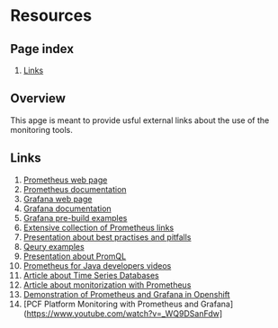 # Resources #

## Page index
1. [Links](./#links)

## Overview
This apge is meant to provide usful external links about the use of the monitoring tools.

## Links

1. [Prometheus web page](https://prometheus.io/)
2. [Prometheus documentation](https://prometheus.io/docs/introduction/overview/)
3. [Grafana web page](https://grafana.com/)
4. [Grafana documentation](http://docs.grafana.org/)
5. [Grafana pre-build examples](https://grafana.com/dashboards)
6. [Extensive collection of Prometheus links](https://github.com/roaldnefs/awesome-prometheus)
7. [Presentation about best practises and pitfalls](https://promcon.io/2017-munich/slides/best-practices-and-beastly-pitfalls.pdf)
8. [Qeury examples](https://github.com/infinityworks/prometheus-example-queries)
9. [Presentation about PromQL](https://www.slideshare.net/weaveworks/promql-deep-dive-the-prometheus-query-language)
10. [Prometheus for Java developers videos](https://www.youtube.com/watch?v=jb9j_IYv4cU)
11. [Article about Time Series Databases](https://fabxc.org/tsdb/)
12. [Article about monitorization with Prometheus](https://ordina-jworks.github.io/monitoring/2016/09/23/Monitoring-with-Prometheus.html)
13. [Demonstration of Prometheus and Grafana in Openshift](https://www.youtube.com/watch?v=-37OPXXhrTw)
14. [PCF Platform Monitoring with Prometheus and Grafana](https://www.youtube.com/watch?v=_WQ9DSanFdw]

